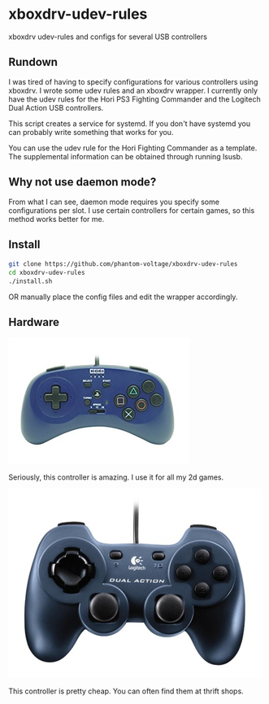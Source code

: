 # xboxdrv-udev-rules
xboxdrv udev-rules and configs for several USB controllers

## Rundown

I was tired of having to specify configurations for various controllers using xboxdrv. I wrote some udev rules and an xboxdrv wrapper. 
I currently only have the udev rules for the Hori PS3 Fighting Commander and the Logitech Dual Action USB controllers.

This script creates a service for systemd. If you don't have systemd you can probably write something that works for you.

You can use the udev rule for the Hori Fighting Commander as a template. The supplemental information can be obtained through running lsusb.

## Why not use daemon mode?

From what I can see, daemon mode requires you specify some configurations per slot. I use certain controllers for certain games, so this method works better for me.

## Install

```bash
git clone https://github.com/phantom-voltage/xboxdrv-udev-rules
cd xboxdrv-udev-rules
./install.sh 
```
OR
manually place the config files and edit the wrapper accordingly.

## Hardware


![Hori Fighting Commander](/img/hori_fighting_commander.jpg)

Seriously, this controller is amazing. I use it for all my 2d games.

![Logitech Dual Action](/img/logitech_dual_action.jpg)

This controller is pretty cheap. You can often find them at thrift shops.


